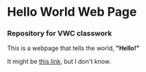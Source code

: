 # Hello World Web Page
### Repository for VWC classwork

This is a webpage that tells the world, **"Hello!"**

It might be [this link](www.helloworld.com), but I don't know.
